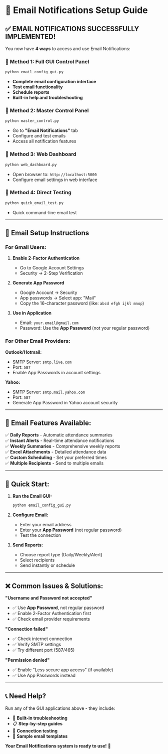 📧 Email Notifications Setup Guide
========================================

## ✅ **EMAIL NOTIFICATIONS SUCCESSFULLY IMPLEMENTED!**

You now have **4 ways** to access and use Email Notifications:

### 🎯 **Method 1: Full GUI Control Panel**
```bash
python email_config_gui.py
```
- **Complete email configuration interface**
- **Test email functionality**
- **Schedule reports**  
- **Built-in help and troubleshooting**

### 🎯 **Method 2: Master Control Panel**
```bash
python master_control.py
```
- Go to **"Email Notifications"** tab
- Configure and test emails
- Access all notification features

### 🎯 **Method 3: Web Dashboard**
```bash
python web_dashboard.py
```
- Open browser to: `http://localhost:5000`
- Configure email settings in web interface

### 🎯 **Method 4: Direct Testing**
```bash
python quick_email_test.py
```
- Quick command-line email test

---

## 🔧 **Email Setup Instructions**

### **For Gmail Users:**

1. **Enable 2-Factor Authentication**
   - Go to Google Account Settings
   - Security → 2-Step Verification

2. **Generate App Password**
   - Google Account → Security
   - App passwords → Select app: "Mail"
   - Copy the 16-character password (like: `abcd efgh ijkl mnop`)

3. **Use in Application**
   - Email: `your.email@gmail.com`
   - Password: Use the **App Password** (not your regular password)

### **For Other Email Providers:**

**Outlook/Hotmail:**
- SMTP Server: `smtp.live.com`
- Port: `587`
- Enable App Passwords in account settings

**Yahoo:**
- SMTP Server: `smtp.mail.yahoo.com`
- Port: `587`
- Generate App Password in Yahoo account security

---

## 📧 **Email Features Available:**

✅ **Daily Reports** - Automatic attendance summaries  
✅ **Instant Alerts** - Real-time attendance notifications  
✅ **Weekly Summaries** - Comprehensive weekly reports  
✅ **Excel Attachments** - Detailed attendance data  
✅ **Custom Scheduling** - Set your preferred times  
✅ **Multiple Recipients** - Send to multiple emails  

---

## 🚀 **Quick Start:**

1. **Run the Email GUI:**
   ```bash
   python email_config_gui.py
   ```

2. **Configure Email:**
   - Enter your email address
   - Enter your **App Password** (not regular password)
   - Test the connection

3. **Send Reports:**
   - Choose report type (Daily/Weekly/Alert)
   - Select recipients
   - Send instantly or schedule

---

## ❌ **Common Issues & Solutions:**

**"Username and Password not accepted"**
- ✅ Use **App Password**, not regular password
- ✅ Enable 2-Factor Authentication first
- ✅ Check email provider requirements

**"Connection failed"**
- ✅ Check internet connection
- ✅ Verify SMTP settings
- ✅ Try different port (587/465)

**"Permission denied"**
- ✅ Enable "Less secure app access" (if available)
- ✅ Use App Passwords instead

---

## 📞 **Need Help?**

Run any of the GUI applications above - they include:
- 🔧 **Built-in troubleshooting**
- 📋 **Step-by-step guides**  
- 🧪 **Connection testing**
- 📧 **Sample email templates**

**Your Email Notifications system is ready to use!** 🎉
